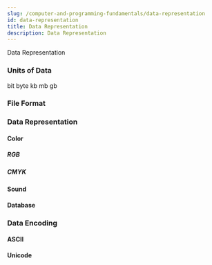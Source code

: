 ```yaml
---
slug: /computer-and-programming-fundamentals/data-representation
id: data-representation
title: Data Representation
description: Data Representation
---
```


Data Representation

### Units of Data

bit byte kb mb gb

### File Format

### Data Representation

#### Color

##### RGB

##### CMYK

#### Sound

#### Database

### Data Encoding

#### ASCII

#### Unicode
